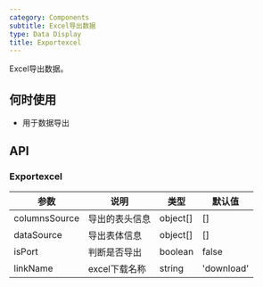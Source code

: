 ```yaml
---
category: Components
subtitle: Excel导出数据
type: Data Display
title: Exportexcel
---
```


Excel导出数据。

## 何时使用

- 用于数据导出

## API

### Exportexcel

| 参数 | 说明 | 类型 | 默认值 |
| --- | --- | --- | --- |
| columnsSource | 导出的表头信息 | object[] | [] |
| dataSource | 导出表体信息 | object[] | [] |
| isPort | 判断是否导出 | boolean | false |
| linkName | excel下载名称 | string | 'download' |

